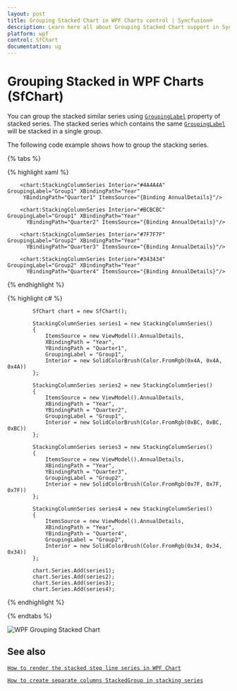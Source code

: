 ```yaml
---
layout: post
title: Grouping Stacked Chart in WPF Charts control | Syncfusion®
description: Learn here all about Grouping Stacked Chart support in Syncfusion® WPF Charts (SfChart) control and more.
platform: wpf
control: SfChart
documentation: ug
---
```


# Grouping Stacked in WPF Charts (SfChart)

You can group the stacked similar series using [`GroupingLabel`](https://help.syncfusion.com/cr/wpf/Syncfusion.UI.Xaml.Charts.StackingSeriesBase.html#Syncfusion_UI_Xaml_Charts_StackingSeriesBase_GroupingLabel) property of stacked series. The stacked series which contains the same [`GroupingLabel`](https://help.syncfusion.com/cr/wpf/Syncfusion.UI.Xaml.Charts.StackingSeriesBase.html#Syncfusion_UI_Xaml_Charts_StackingSeriesBase_GroupingLabel) will be stacked in a single group.

The following code example shows how to group the stacking series.

{% tabs %}

{% highlight xaml %}

        <chart:StackingColumnSeries Interior="#4A4A4A" GroupingLabel="Group1" XBindingPath="Year" 
         YBindingPath="Quarter1" ItemsSource="{Binding AnnualDetails}"/>

        <chart:StackingColumnSeries Interior="#BCBCBC" GroupingLabel="Group1" XBindingPath="Year" 
          YBindingPath="Quarter2" ItemsSource="{Binding AnnualDetails}"/>

        <chart:StackingColumnSeries Interior="#7F7F7F" GroupingLabel="Group2" XBindingPath="Year"
          YBindingPath="Quarter3" ItemsSource="{Binding AnnualDetails}"/>

        <chart:StackingColumnSeries Interior="#343434" GroupingLabel="Group2" XBindingPath="Year"
          YBindingPath="Quarter4" ItemsSource="{Binding AnnualDetails}"/>

{% endhighlight %}

{% highlight c# %}

            SfChart chart = new SfChart();

            StackingColumnSeries series1 = new StackingColumnSeries()
            {
                ItemsSource = new ViewModel().AnnualDetails,
                XBindingPath = "Year",
                YBindingPath = "Quarter1",
                GroupingLabel = "Group1",
                Interior = new SolidColorBrush(Color.FromRgb(0x4A, 0x4A, 0x4A))
            };

            StackingColumnSeries series2 = new StackingColumnSeries()
            {
                ItemsSource = new ViewModel().AnnualDetails,
                XBindingPath = "Year",
                YBindingPath = "Quarter2",
                GroupingLabel = "Group1",
                Interior = new SolidColorBrush(Color.FromRgb(0xBC, 0xBC, 0xBC))
            };

            StackingColumnSeries series3 = new StackingColumnSeries()
            {
                ItemsSource = new ViewModel().AnnualDetails,
                XBindingPath = "Year",
                YBindingPath = "Quarter3",
                GroupingLabel = "Group2",
                Interior = new SolidColorBrush(Color.FromRgb(0x7F, 0x7F, 0x7F))
            };

            StackingColumnSeries series4 = new StackingColumnSeries()
            {
                ItemsSource = new ViewModel().AnnualDetails,
                XBindingPath = "Year",
                YBindingPath = "Quarter4",
                GroupingLabel = "Group2",
                Interior = new SolidColorBrush(Color.FromRgb(0x34, 0x34, 0x34))
            };

            chart.Series.Add(series1);
            chart.Series.Add(series2);
            chart.Series.Add(series3);
            chart.Series.Add(series4);
{% endhighlight %}

{% endtabs %}

![WPF Grouping Stacked Chart](Series_images/wpf-grouping-stacked-chart.png)

## See also

[`How to render the stacked step line series in WPF Chart`](https://www.syncfusion.com/kb/10155/how-to-render-the-stacked-step-line-series-in-wpf-chart)

[`How to create separate columns StackedGroup in stacking series`](https://www.syncfusion.com/kb/4730/how-to-create-separate-columns-stackedgroup-in-stacking-series)
